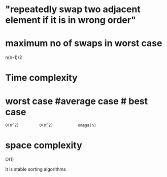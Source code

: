 # "repeatedly swap two adjacent element if it is in wrong order"

# maximum no of swaps in worst case 
 n(n-1)/2
 # Time  complexity 
  # worst case   #average case    # best case 
    O(n^2)         0(n^2)           omega(n)
 # space complexity 
  O(1) 

It is stable sorting algorithms   